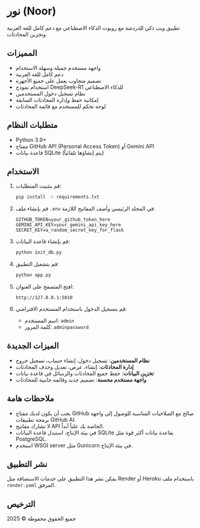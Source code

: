 # نور (Noor)

تطبيق ويب ذكي للدردشة مع روبوت الذكاء الاصطناعي مع دعم كامل للغة العربية وتخزين المحادثات.

## المميزات

- واجهة مستخدم جميلة وسهلة الاستخدام
- دعم كامل للغة العربية
- تصميم متجاوب يعمل على جميع الأجهزة
- استخدام نموذج DeepSeek-R1 للذكاء الاصطناعي
- نظام تسجيل دخول المستخدمين
- إمكانية حفظ وإدارة المحادثات السابقة
- لوحة تحكم للمستخدم مع قائمة المحادثات

## متطلبات النظام

- Python 3.9+
- مفتاح GitHub API (Personal Access Token) أو Gemini API
- قاعدة بيانات SQLite (يتم إنشاؤها تلقائياً)

## الاستخدام

1. قم بتثبيت المتطلبات:
   ```bash
   pip install -r requirements.txt
   ```

2. قم بإنشاء ملف `.env` في المجلد الرئيسي وأضف المفاتيح اللازمة:
   ```
   GITHUB_TOKEN=your_github_token_here
   GEMINI_API_KEY=your_gemini_api_key_here
   SECRET_KEY=a_random_secret_key_for_flask
   ```

3. قم بإنشاء قاعدة البيانات:
   ```bash
   python init_db.py
   ```

4. قم بتشغيل التطبيق:
   ```bash
   python app.py
   ```

5. افتح المتصفح على العنوان:
   ```
   http://127.0.0.1:5010
   ```

6. قم بتسجيل الدخول باستخدام المستخدم الافتراضي:
   - اسم المستخدم: `admin`
   - كلمة المرور: `adminpassword`

## الميزات الجديدة

- **نظام المستخدمين**: تسجيل دخول، إنشاء حساب، تسجيل خروج
- **إدارة المحادثات**: إنشاء، عرض، تعديل وحذف المحادثات
- **تخزين البيانات**: حفظ جميع المحادثات والرسائل في قاعدة بيانات
- **واجهة مستخدم محسنة**: تصميم جديد وقائمة جانبية للمحادثات

## ملاحظات هامة

- يجب أن يكون لديك مفتاح GitHub صالح مع الصلاحيات المناسبة للوصول إلى واجهة برمجة تطبيقات GitHub AI.
- لا تشارك مفاتيح API الخاصة بك علناً أبداً.
- في بيئة الإنتاج، استبدل قاعدة البيانات SQLite بقاعدة بيانات أكثر قوة مثل PostgreSQL.
- استخدم WSGI server مثل Gunicorn في بيئة الإنتاج.

## نشر التطبيق

يمكن نشر هذا التطبيق على خدمات الاستضافة مثل Render أو Heroku باستخدام ملف `render.yaml` المرفق.

## الترخيص

جميع الحقوق محفوظة © 2025
